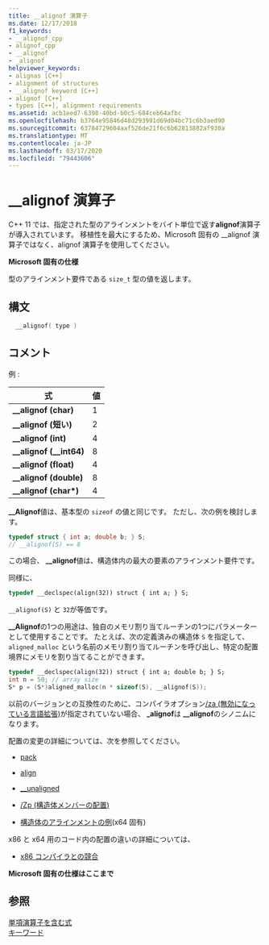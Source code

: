 ```yaml
---
title: __alignof 演算子
ms.date: 12/17/2018
f1_keywords:
- __alignof_cpp
- alignof_cpp
- __alignof
- _alignof
helpviewer_keywords:
- alignas [C++]
- alignment of structures
- __alignof keyword [C++]
- alignof [C++]
- types [C++], alignment requirements
ms.assetid: acb1eed7-6398-40bd-b0c5-684ceb64afbc
ms.openlocfilehash: b3764e95846d48d293991d69d04bc71c6b3aed90
ms.sourcegitcommit: 63784729604aaf526de21f6c6b62813882af930a
ms.translationtype: MT
ms.contentlocale: ja-JP
ms.lasthandoff: 03/17/2020
ms.locfileid: "79443606"
---
```

# <a name="__alignof-operator"></a>__alignof 演算子

C++ 11 では、指定された型のアラインメントをバイト単位で返す**alignof**演算子が導入されています。 移植性を最大にするため、Microsoft 固有の __alignof 演算子ではなく、alignof 演算子を使用してください。

**Microsoft 固有の仕様**

型のアラインメント要件である `size_t` 型の値を返します。

## <a name="syntax"></a>構文

```cpp
  __alignof( type )
```

## <a name="remarks"></a>コメント

例 :

|式|値|
|----------------|-----------|
|**__alignof (char)**|1|
|**__alignof (短い)**|2|
|**__alignof (int)**|4|
|**__alignof (\__int64)**|8|
|**__alignof (float)**|4|
|**__alignof (double)**|8|
|**__alignof (char\*)**|4|

**__Alignof**値は、基本型の `sizeof` の値と同じです。 ただし、次の例を検討します。

```cpp
typedef struct { int a; double b; } S;
// __alignof(S) == 8
```

この場合、 **__alignof**値は、構造体内の最大の要素のアラインメント要件です。

同様に、

```cpp
typedef __declspec(align(32)) struct { int a; } S;
```

`__alignof(S)` と `32`が等価です。

**__Alignof**の1つの用途は、独自のメモリ割り当てルーチンの1つにパラメーターとして使用することです。 たとえば、次の定義済みの構造体 `S` を指定して、`aligned_malloc` という名前のメモリ割り当てルーチンを呼び出し、特定の配置境界にメモリを割り当てることができます。

```cpp
typedef __declspec(align(32)) struct { int a; double b; } S;
int n = 50; // array size
S* p = (S*)aligned_malloc(n * sizeof(S), __alignof(S));
```

以前のバージョンとの互換性のために、コンパイラオプション[/za \(無効になっている言語拡張)](../build/reference/za-ze-disable-language-extensions.md)が指定されていない場合、 **_alignof**は **__alignof**のシノニムになります。

配置の変更の詳細については、次を参照してください。

- [pack](../preprocessor/pack.md)

- [align](../cpp/align-cpp.md)

- [__unaligned](../cpp/unaligned.md)

- [/Zp (構造体メンバーの配置)](../build/reference/zp-struct-member-alignment.md)

- [構造体のアラインメントの例](../build/x64-software-conventions.md#examples-of-structure-alignment)(x64 固有)

x86 と x64 用のコード内の配置の違いの詳細については、

- [x86 コンパイラとの競合](../build/x64-software-conventions.md#conflicts-with-the-x86-compiler)

**Microsoft 固有の仕様はここまで**

## <a name="see-also"></a>参照

[単項演算子を含む式](../cpp/expressions-with-unary-operators.md)<br/>
[キーワード](../cpp/keywords-cpp.md)